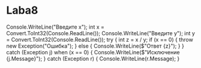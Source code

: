 # Laba8
﻿Console.WriteLine("Введите x");
int x = Convert.ToInt32(Console.ReadLine());
Console.WriteLine("Введите y");
int y = Convert.ToInt32(Console.ReadLine());
try
{
    int z = x / y;
    if (x == 0)
    {
        throw new Exception("Ошибка");
    }
    else
    {
        Console.WriteLine($"Ответ {z}");
    }
}
catch (Exception j) when (x == 0)
{
Console.WriteLine($"Исключение {j.Message}");
}
catch (Exception r)
{
    Console.WriteLine(r.Message);
}
